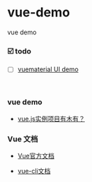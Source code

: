 # vue-demo
vue demo



### :ballot_box_with_check:  todo

- [ ] [vuematerial UI demo](https://vuematerial.io/)

<br>

### vue demo

- [vue.js实例项目有木有？](https://www.zhihu.com/question/37984203)



### Vue 文档

- [Vue官方文档](https://cn.vuejs.org/)

- [vue-cli文档](https://cli.vuejs.org/zh/guide/installation.html)

  